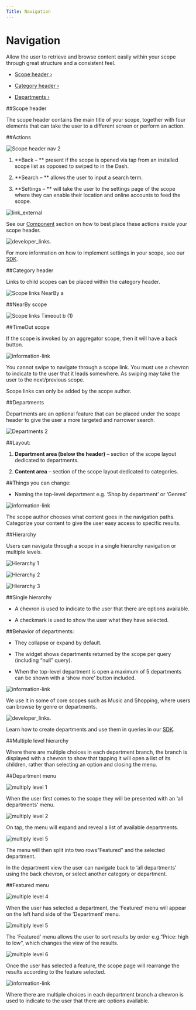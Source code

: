 ```yaml
---
Title: Navigation
---
```


# Navigation

Allow the user to retrieve and browse content easily within your scope through great structure and a consistent feel.


-  [Scope header ›](#scope-header)

-  [Category header ›](#category-header)

-  [Departments ›](#departments)


##Scope header


The scope header contains the main title of your scope, together with four elements that can take the user to a different screen or perform an action.


##Actions

![Scope header nav 2](https://assets.ubuntu.com/v1/4008e9d9-Scope-header-nav-2-1024x179.png)


1. **Back – ** present if the scope is opened via tap from an installed scope list as opposed to swiped to in the Dash.

2. **Search – ** allows the user to input a search term.

3. **Settings – ** will take the user to the settings page of the scope where they can enable their location and online accounts to feed the scope.


![link_external](https://assets.ubuntu.com/v1/9e8b37dd-link_external.png)


See our  [Component](/components) section on how to best place these actions inside your scope header.


![developer_links.](https://assets.ubuntu.com/v1/0d9d7281-developer_links..png)


For more information on how to implement settings in your scope, see our  [SDK](../tutorials/adding-settings-to-your-scope.md).


##Category header


Links to child scopes can be placed within the category header.


![Scope links NearBy a](https://assets.ubuntu.com/v1/79432557-Scope-links-NearBy-a2-618x1024.png)

##NearBy scope


![Scope links Timeout b (1)](https://assets.ubuntu.com/v1/02a07bd1-Scope-links-Timeout-b-1-618x1024.png)

##TimeOut scope


If the scope is invoked by an aggregator scope, then it will have a back button.


![information-link](https://assets.ubuntu.com/v1/7024ba0f-information-link.png)


You cannot swipe to navigate through a scope link. You must use a chevron to indicate to the user that it leads somewhere. As swiping may take the user to the next/previous scope.


Scope links can only be added by the scope author.


##Departments


Departments are an optional feature that can be placed under the scope header to give the user a more targeted and narrower search.


![Departments 2](https://assets.ubuntu.com/v1/0f76e6d1-Departments-21-1024x751.png)


##Layout:


1. **Department area (below the header)** – section of the scope layout dedicated to departments.

2. **Content area** – section of the scope layout dedicated to categories.


##Things you can change:

- Naming the top-level department e.g. ‘Shop by department’ or ‘Genres’


![information-link](https://assets.ubuntu.com/v1/7024ba0f-information-link.png)


The scope author chooses what content goes in the navigation paths. Categorize your content to give the user easy access to specific results.


##Hierarchy


Users can navigate through a scope in a single hierarchy navigation or multiple levels.


![Hierarchy 1](https://assets.ubuntu.com/v1/3b0eb504-Hierarchy-13-618x1024.png)


![Hierarchy 2](https://assets.ubuntu.com/v1/6a4c92d1-Hierarchy-22-618x1024.png)


![Hierarchy 3](https://assets.ubuntu.com/v1/b3b11c0d-Hierarchy-32-618x1024.png)


##Single hierarchy


- A chevron is used to indicate to the user that there are options available.

- A checkmark is used to show the user what they have selected.


##Behavior of departments:


- They collapse or expand by default.

- The widget shows departments returned by the scope per query (including “null” query).

- When the top-level department is open a maximum of 5 departments can be shown with a ‘show more’ button included.


![information-link](https://assets.ubuntu.com/v1/7024ba0f-information-link.png)


We use it in some of core scopes such as Music and Shopping, where users can browse by genre or departments.


![developer_links.](https://assets.ubuntu.com/v1/0d9d7281-developer_links..png)


Learn how to create departments and use them in queries in our  [SDK](../tutorials/adding-departments-to-your-scope.md).


##Multiple level hierarchy


Where there are multiple choices in each department branch, the branch is displayed with a chevron to show that tapping it will open a list of its children, rather than selecting an option and closing the menu.


##Department menu


![multiply level 1](https://assets.ubuntu.com/v1/98605bd3-multiply-level-12-618x1024.png)


When the user first comes to the scope they will be presented with an ‘all departments’ menu.


![multiply level 2](https://assets.ubuntu.com/v1/726cf267-multiply-level-22-618x1024.png)


On tap, the menu will expand and reveal a list of available departments.


![multiply level 5](https://assets.ubuntu.com/v1/45d43336-multiply-level-51-618x1024.png)


The menu will then split into two rows”Featured” and the selected department.


In the department view the user can navigate back to ‘all departments’ using the back chevron, or select another category or department.


##Featured menu


![multiple level 4](https://assets.ubuntu.com/v1/e78d262c-multiple-level-41-618x1024.png)


When the user has selected a department, the ‘Featured’ menu will appear on the left hand side of the ‘Department’ menu.


![multiply level 5](https://assets.ubuntu.com/v1/45d43336-multiply-level-52-618x1024.png)


The ‘Featured’ menu allows the user to sort results by order e.g.”Price: high to low”, which changes the view of the results.


![multiple level 6](https://assets.ubuntu.com/v1/d3367513-multiple-level-61-618x1024.png)


Once the user has selected a feature, the scope page will rearrange the results according to the feature selected.


![information-link](https://assets.ubuntu.com/v1/7024ba0f-information-link.png)


Where there are multiple choices in each department branch a chevron is used to indicate to the user that there are options available.
